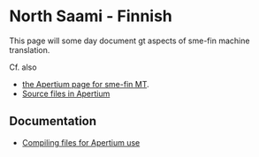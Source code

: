 # North Saami - Finnish


This page will some day document gt aspects of sme-fin machine translation.


Cf. also
* [the Apertium page for sme-fin MT](http://wiki.apertium.org/wiki/North_Saami_and_Finnish).
* [Source files in Apertium](https://github.com/apertium/apertium-sme-fin/)


## Documentation

* [Compiling files for Apertium use](../DailyCompilingOfApertiumFiles.html)




